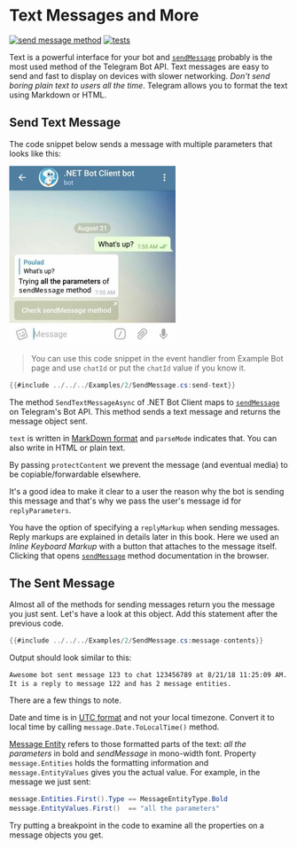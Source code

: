 # Text Messages and More

[![send message method](https://img.shields.io/badge/Bot_API_method-sendMessage-blue.svg?style=flat-square)](https://core.telegram.org/bots/api#sendmessage)
[![tests](https://img.shields.io/badge/Examples-Text_Messages-green.svg?style=flat-square)](https://github.com/TelegramBots/Telegram.Bot/blob/master/test/Telegram.Bot.Tests.Integ/Sending%20Messages/TextMessageTests.cs)

Text is a powerful interface for your bot and [`sendMessage`] probably is the most used method of the Telegram Bot API.
Text messages are easy to send and fast to display on devices with slower networking.
_Don't send boring plain text to users all the time_. Telegram allows you to format the text using Markdown or HTML.

## Send Text Message

The code snippet below sends a message with multiple parameters that looks like this:

![text message screenshot](../docs/shot-text_msg2.jpg)

> You can use this code snippet in the event handler from Example Bot page and use `chatId`
> or put the `chatId` value if you know it.

```c#
{{#include ../../../Examples/2/SendMessage.cs:send-text}}
```

The method `SendTextMessageAsync` of .NET Bot Client maps to [`sendMessage`] on Telegram's Bot API. This method sends a
text message and returns the message object sent.

`text` is written in [MarkDown format] and `parseMode` indicates that. You can also write in HTML or plain text.

By passing `protectContent` we prevent the message (and eventual media) to be copiable/forwardable elsewhere.

It's a good idea to make it clear to a user the reason why the bot is sending this message and that's why we pass the user's
message id for `replyParameters`.

You have the option of specifying a `replyMarkup` when sending messages.
Reply markups are explained in details later in this book.
Here we used an _Inline Keyboard Markup_ with a button that attaches to the message itself. Clicking that opens
[`sendMessage`] method documentation in the browser.

## The Sent Message

Almost all of the methods for sending messages return you the message you just sent. Let's have a look at this object. Add this statement after the previous code.

```c#
{{#include ../../../Examples/2/SendMessage.cs:message-contents}}
```

Output should look similar to this:

```text
Awesome bot sent message 123 to chat 123456789 at 8/21/18 11:25:09 AM. It is a reply to message 122 and has 2 message entities.
```

There are a few things to note.

Date and time is in [UTC format] and not your local timezone.
Convert it to local time by calling `message.Date.ToLocalTime()` method.

[Message Entity] refers to those formatted parts of the text: _all the parameters_ in bold and
_sendMessage_ in mono-width font.
Property `message.Entities` holds the formatting information and `message.EntityValues` gives you the actual value.
For example, in the message we just sent:

```c#
message.Entities.First().Type == MessageEntityType.Bold
message.EntityValues.First()  == "all the parameters"
```

Try putting a breakpoint in the code to examine all the properties on a message objects you get.

[`sendMessage`]: https://core.telegram.org/bots/api#sendmessage
[MarkDown format]: https://core.telegram.org/bots/api#markdown-style
[UTC format]: https://en.wikipedia.org/wiki/Coordinated_Universal_Time
[Message Entity]: https://core.telegram.org/bots/api#messageentity
